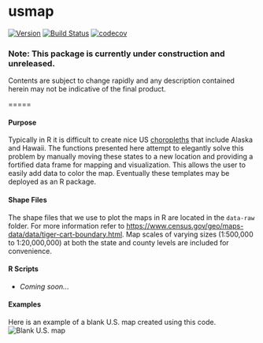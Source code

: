 # usmap
[![Version](https://badge.fury.io/gh/pdil%2Fusmap.svg)](https://github.com/pdil/usmap/releases) [![Build Status](https://travis-ci.org/pdil/usmap.svg?branch=master)](https://travis-ci.org/pdil/usmap) [![codecov](https://codecov.io/gh/pdil/usmap/branch/master/graph/badge.svg)](https://codecov.io/gh/pdil/usmap)

### Note: This package is currently under construction and unreleased.
Contents are subject to change rapidly and any description contained herein may not be indicative of the final product.

=====

#### Purpose
Typically in R it is difficult to create nice US [choropleths](http://en.wikipedia.org/wiki/Choropleth) that include Alaska and Hawaii. The functions presented here attempt to elegantly solve this problem by manually moving these states to a new location and providing a fortified data frame for mapping and visualization. This allows the user to easily add data to color the map. Eventually these templates may be deployed as an R package.

#### Shape Files
The shape files that we use to plot the maps in R are located in the `data-raw` folder. For more information refer to https://www.census.gov/geo/maps-data/data/tiger-cart-boundary.html. Map scales of varying sizes (1:500,000 to 1:20,000,000) at both the state and county levels are included for convenience.

#### R Scripts
* *Coming soon...*

#### Examples
Here is an example of a blank U.S. map created using this code.
![Blank U.S. map](https://github.com/pdil/us-map/blob/master/blank-us-map.png)
